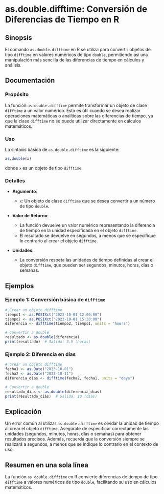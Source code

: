 <!--
Meta Description: # as.double.difftime: Conversión de Diferencias de Tiempo en R ## Sinopsis El comando `as.double.difftime` en R se utiliza para convertir objetos de t...
Meta Keywords: difftime, double, objeto, tiempo, tipo
-->

# as.double.difftime: Conversión de Diferencias de Tiempo en R

## Sinopsis
El comando `as.double.difftime` en R se utiliza para convertir objetos de tipo `difftime` en valores numéricos de tipo `double`, permitiendo así una manipulación más sencilla de las diferencias de tiempo en cálculos y análisis.

## Documentación
### Propósito
La función `as.double.difftime` permite transformar un objeto de clase `difftime` a un valor numérico. Esto es útil cuando se desea realizar operaciones matemáticas o analíticas sobre las diferencias de tiempo, ya que la clase `difftime` no se puede utilizar directamente en cálculos matemáticos.

### Uso
La sintaxis básica de `as.double.difftime` es la siguiente:
```R
as.double(x)
```
donde `x` es un objeto de tipo `difftime`.

### Detalles
- **Argumento**: 
  - `x`: Un objeto de clase `difftime` que se desea convertir a un número de tipo `double`.
  
- **Valor de Retorno**: 
  - La función devuelve un valor numérico representando la diferencia de tiempo en la unidad especificada en el objeto `difftime`. 
  - El resultado se devuelve en segundos, a menos que se especifique lo contrario al crear el objeto `difftime`.

- **Unidades**: 
  - La conversión respeta las unidades de tiempo definidas al crear el objeto `difftime`, que pueden ser segundos, minutos, horas, días o semanas.

## Ejemplos
### Ejemplo 1: Conversión básica de `difftime`
```R
# Crear un objeto difftime
tiempo1 <- as.POSIXct("2023-10-01 12:00:00")
tiempo2 <- as.POSIXct("2023-10-01 15:30:00")
diferencia <- difftime(tiempo2, tiempo1, units = "hours")

# Convertir a double
resultado <- as.double(diferencia)
print(resultado)  # Salida: 3.5 (horas)
```

### Ejemplo 2: Diferencia en días
```R
# Crear un objeto difftime
fecha1 <- as.Date("2023-10-01")
fecha2 <- as.Date("2023-10-11")
diferencia_dias <- difftime(fecha2, fecha1, units = "days")

# Convertir a double
resultado_dias <- as.double(diferencia_dias)
print(resultado_dias)  # Salida: 10 (días)
```

## Explicación
Un error común al utilizar `as.double.difftime` es olvidar la unidad de tiempo al crear el objeto `difftime`. Asegúrate de especificar correctamente las unidades (segundos, minutos, horas, días o semanas) para obtener resultados precisos. Además, recuerda que la conversión siempre se realizará a segundos, a menos que se indique lo contrario en el contexto de uso.

## Resumen en una sola línea
La función `as.double.difftime` en R convierte diferencias de tiempo de tipo `difftime` a valores numéricos de tipo `double`, facilitando su uso en cálculos matemáticos.